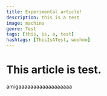 ```yaml
---
title: Experimental article!
description: this is a test
image: machine
genre: Test
tags: [this, is, a, test]
hashtags: [ThisIsATest, woohoo]
---
```


# This article is test.

amigaaaaaaaaaaaaaaaaaa
